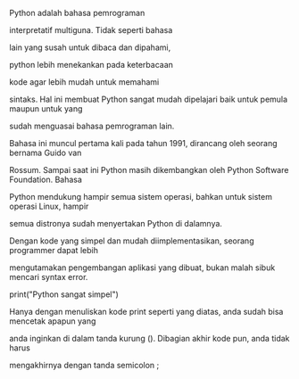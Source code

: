 

Python adalah bahasa pemrograman

interpretatif multiguna. Tidak seperti bahasa

lain yang susah untuk dibaca dan dipahami,

python lebih menekankan pada keterbacaan

kode agar lebih mudah untuk memahami

sintaks. Hal ini membuat Python sangat mudah dipelajari baik untuk pemula maupun untuk yang

sudah menguasai bahasa pemrograman lain.

Bahasa ini muncul pertama kali pada tahun 1991, dirancang oleh seorang bernama Guido van

Rossum. Sampai saat ini Python masih dikembangkan oleh Python Software Foundation. Bahasa

Python mendukung hampir semua sistem operasi, bahkan untuk sistem operasi Linux, hampir

semua distronya sudah menyertakan Python di dalamnya.

Dengan kode yang simpel dan mudah diimplementasikan, seorang programmer dapat lebih

mengutamakan pengembangan aplikasi yang dibuat, bukan malah sibuk mencari syntax error.

print("Python sangat simpel")

Hanya dengan menuliskan kode print seperti yang diatas, anda sudah bisa mencetak apapun yang

anda inginkan di dalam tanda kurung (). Dibagian akhir kode pun, anda tidak harus

mengakhirnya dengan tanda semicolon ;
